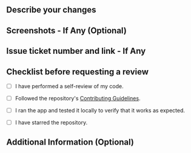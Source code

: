 ## Describe your changes

## Screenshots - If Any (Optional)

## Issue ticket number and link - If Any

## Checklist before requesting a review

- [ ] I have performed a self-review of my code.

- [ ] Followed the repository's [Contributing Guidelines](https://github.com/devarshishimpi/google-gemini-nodejs-chatbot/blob/main/CONTRIBUTING.md).

- [ ] I ran the app and tested it locally to verify that it works as expected.

- [ ] I have starred the repository.

## Additional Information (Optional)
